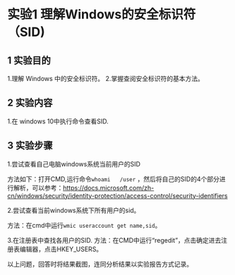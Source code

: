 # 实验1 理解Windows的安全标识符（SID)

##  1 实验目的

1.理解 Windows 中的安全标识符。
2.掌握查阅安全标识符的基本方法。

##  2 实验内容

1.在 windows 10中执行命令查看SID. 

##  3 实验步骤

1.尝试查看自己电脑windows系统当前用户的SID

方法如下：打开CMD,运行命令```whoami   /user``` ，然后将自己的SID的4个部分进行解析，可以参考：https://docs.microsoft.com/zh-cn/windows/security/identity-protection/access-control/security-identifiers  

2.尝试查看当前windows系统下所有用户的sid。

方法：在cmd中运行```wmic useraccount get name,sid```。

3.在注册表中查找各用户的SID.
方法：在CMD中运行“regedit”，点击确定进去注册表编辑器，点击HKEY_USERS。

以上问题，回答时将结果截图，连同分析结果以实验报告方式记录。
